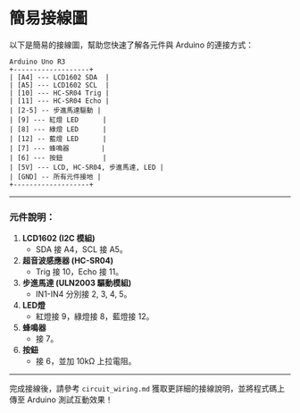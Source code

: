 # 簡易接線圖

以下是簡易的接線圖，幫助您快速了解各元件與 Arduino 的連接方式：

```
Arduino Uno R3
+-------------------+
| [A4] --- LCD1602 SDA  |
| [A5] --- LCD1602 SCL  |
| [10] --- HC-SR04 Trig |
| [11] --- HC-SR04 Echo |
| [2-5] -- 步進馬達驅動 |
| [9] --- 紅燈 LED      |
| [8] --- 綠燈 LED      |
| [12] -- 藍燈 LED      |
| [7] --- 蜂鳴器        |
| [6] --- 按鈕          |
| [5V] --- LCD, HC-SR04, 步進馬達, LED |
| [GND] -- 所有元件接地 |
+-------------------+
```

---

### 元件說明：
1. **LCD1602 (I2C 模組)**
   - SDA 接 A4，SCL 接 A5。
2. **超音波感應器 (HC-SR04)**
   - Trig 接 10，Echo 接 11。
3. **步進馬達 (ULN2003 驅動模組)**
   - IN1-IN4 分別接 2, 3, 4, 5。
4. **LED燈**
   - 紅燈接 9，綠燈接 8，藍燈接 12。
5. **蜂鳴器**
   - 接 7。
6. **按鈕**
   - 接 6，並加 10kΩ 上拉電阻。

---

完成接線後，請參考 `circuit_wiring.md` 獲取更詳細的接線說明，並將程式碼上傳至 Arduino 測試互動效果！